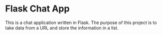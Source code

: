 # Flask Chat App
This is a chat application written in Flask. The purpose of this project is to take data from a URL and store the information in a list.